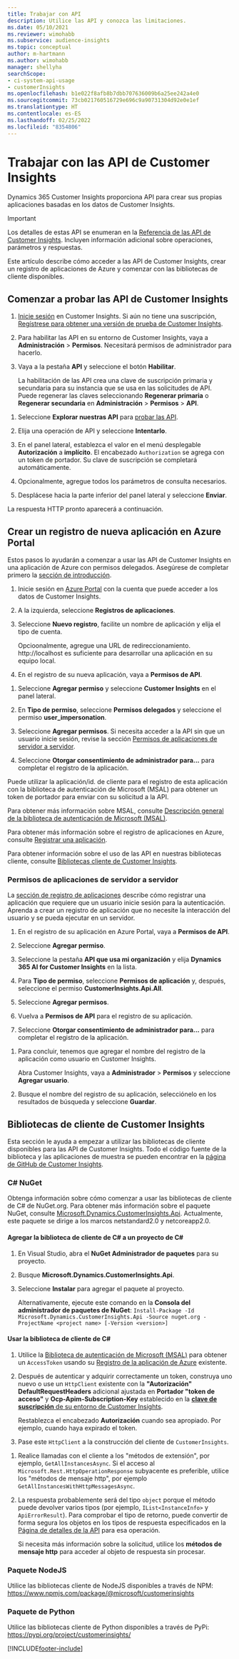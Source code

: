 ```yaml
---
title: Trabajar con API
description: Utilice las API y conozca las limitaciones.
ms.date: 05/10/2021
ms.reviewer: wimohabb
ms.subservice: audience-insights
ms.topic: conceptual
author: m-hartmann
ms.author: wimohabb
manager: shellyha
searchScope:
- ci-system-api-usage
- customerInsights
ms.openlocfilehash: b1e022f8afb8b7dbb707636009b6a25ee242a4e0
ms.sourcegitcommit: 73cb021760516729e696c9a90731304d92e0e1ef
ms.translationtype: HT
ms.contentlocale: es-ES
ms.lasthandoff: 02/25/2022
ms.locfileid: "8354806"
---
```

# <a name="work-with-customer-insights-apis"></a>Trabajar con las API de Customer Insights

Dynamics 365 Customer Insights proporciona API para crear sus propias aplicaciones basadas en los datos de Customer Insights.

> [!IMPORTANT]
> Los detalles de estas API se enumeran en la [Referencia de las API de Customer Insights](https://developer.ci.ai.dynamics.com/api-details#api=CustomerInsights). Incluyen información adicional sobre operaciones, parámetros y respuestas.

Este artículo describe cómo acceder a las API de Customer Insights, crear un registro de aplicaciones de Azure y comenzar con las bibliotecas de cliente disponibles.

## <a name="get-started-trying-the-customer-insights-apis"></a>Comenzar a probar las API de Customer Insights

1. [Inicie sesión](https://home.ci.ai.dynamics.com) en Customer Insights. Si aún no tiene una suscripción, [Regístrese para obtener una versión de prueba de Customer Insights](https://aka.ms/tryci).

1. Para habilitar las API en su entorno de Customer Insights, vaya a **Administración** > **Permisos**. Necesitará permisos de administrador para hacerlo.

1. Vaya a la pestaña **API** y seleccione el botón **Habilitar**.    
 
   La habilitación de las API crea una clave de suscripción primaria y secundaria para su instancia que se usa en las solicitudes de API. Puede regenerar las claves seleccionando **Regenerar primaria** o **Regenerar secundaria** en **Administración** > **Permisos** > **API**.

<!--  :::image type="content" source="media/enable-apis.gif" alt-text="Enable Customer Insights APIs."::: -->

1. Seleccione **Explorar nuestras API** para [probar las API](https://developer.ci.ai.dynamics.com/api-details#api=CustomerInsights&operation=Get-all-instances).

1. Elija una operación de API y seleccione **Intentarlo**.

1. En el panel lateral, establezca el valor en el menú desplegable **Autorización** a **implícito**. El encabezado `Authorization` se agrega con un token de portador. Su clave de suscripción se completará automáticamente.
  
1. Opcionalmente, agregue todos los parámetros de consulta necesarios.

1. Desplácese hacia la parte inferior del panel lateral y seleccione **Enviar**.

La respuesta HTTP pronto aparecerá a continuación.

<!--   :::image type="content" source="media/try-apis.gif" alt-text="How to test the APIs."::: -->

## <a name="create-a-new-app-registration-in-the-azure-portal"></a>Crear un registro de nueva aplicación en Azure Portal

Estos pasos lo ayudarán a comenzar a usar las API de Customer Insights en una aplicación de Azure con permisos delegados. Asegúrese de completar primero la [sección de introducción](#get-started-trying-the-customer-insights-apis).

1. Inicie sesión en [Azure Portal](https://portal.azure.com) con la cuenta que puede acceder a los datos de Customer Insights.

1. A la izquierda, seleccione **Registros de aplicaciones**.

1. Seleccione **Nuevo registro**, facilite un nombre de aplicación y elija el tipo de cuenta.
 
   Opcioonalmente, agregue una URL de redireccionamiento. http://localhost es suficiente para desarrollar una aplicación en su equipo local.

1. En el registro de su nueva aplicación, vaya a **Permisos de API**.

<!--   :::image type="content" source="media/app-registration-1.gif" alt-text="How to set API permissions in App registration."::: -->

1. Seleccione **Agregar permiso** y seleccione **Customer Insights** en el panel lateral.

1. En **Tipo de permiso**, seleccione **Permisos delegados** y seleccione el permiso **user_impersonation**.

1. Seleccione **Agregar permisos**. Si necesita acceder a la API sin que un usuario inicie sesión, revise la sección [Permisos de aplicaciones de servidor a servidor](#server-to-server-application-permissions).

1. Seleccione **Otorgar consentimiento de administrador para...** para completar el registro de la aplicación.

Puede utilizar la aplicación/id. de cliente para el registro de esta aplicación con la biblioteca de autenticación de Microsoft (MSAL) para obtener un token de portador para enviar con su solicitud a la API.

<!-- :::image type="content" source="media/grant-admin-consent.gif" alt-text="How to grant admin consent."::: -->

Para obtener más información sobre MSAL, consulte [Descripción general de la biblioteca de autenticación de Microsoft (MSAL)](/azure/active-directory/develop/msal-overview).

Para obtener más información sobre el registro de aplicaciones en Azure, consulte [Registrar una aplicación](/azure/active-directory/develop/quickstart-register-app.md#register-an-application).

Para obtener información sobre el uso de las API en nuestras bibliotecas cliente, consulte [Bibliotecas cliente de Customer Insights](#customer-insights-client-libraries).

### <a name="server-to-server-application-permissions"></a>Permisos de aplicaciones de servidor a servidor

La [sección de registro de aplicaciones](#create-a-new-app-registration-in-the-azure-portal) describe cómo registrar una aplicación que requiere que un usuario inicie sesión para la autenticación. Aprenda a crear un registro de aplicación que no necesite la interacción del usuario y se pueda ejecutar en un servidor.

1. En el registro de su aplicación en Azure Portal, vaya a **Permisos de API**.

1. Seleccione **Agregar permiso**. 

1. Seleccione la pestaña **API que usa mi organización** y elija **Dynamics 365 AI for Customer Insights** en la lista. 

1. Para **Tipo de permiso**, seleccione **Permisos de aplicación** y, después, seleccione el permiso **CustomerInsights.Api.All**.

1. Seleccione **Agregar permisos**.

1. Vuelva a **Permisos de API** para el registro de su aplicación.

1. Seleccione **Otorgar consentimiento de administrador para...** para completar el registro de la aplicación.

 <!--  :::image type="content" source="media/grant-admin-consent.gif" alt-text="How to grant admin consent."::: -->

1. Para concluir, tenemos que agregar el nombre del registro de la aplicación como usuario en Customer Insights.  
   
   Abra Customer Insights, vaya a **Administrador** > **Permisos** y seleccione **Agregar usuario**.

1. Busque el nombre del registro de su aplicación, selecciónelo en los resultados de búsqueda y seleccione **Guardar**.

## <a name="customer-insights-client-libraries"></a>Bibliotecas de cliente de Customer Insights

Esta sección le ayuda a empezar a utilizar las bibliotecas de cliente disponibles para las API de Customer Insights. Todo el código fuente de la biblioteca y las aplicaciones de muestra se pueden encontrar en la [página de GitHub de Customer Insights](https://github.com/microsoft/Dynamics365-CustomerInsights-Client-Libraries). 

### <a name="c-nuget"></a>C# NuGet

Obtenga información sobre cómo comenzar a usar las bibliotecas de cliente de C# de NuGet.org. Para obtener más información sobre el paquete NuGet, consulte [Microsoft.Dynamics.CustomerInsights.Api](https://www.nuget.org/packages/Microsoft.Dynamics.CustomerInsights.Api/). Actualmente, este paquete se dirige a los marcos netstandard2.0 y netcoreapp2.0.

#### <a name="add-the-c-client-library-to-a-c-project"></a>Agregar la biblioteca de cliente de C# a un proyecto de C#

1. En Visual Studio, abra el **NuGet Administrador de paquetes** para su proyecto.

1. Busque **Microsoft.Dynamics.CustomerInsights.Api**.

1. Seleccione **Instalar** para agregar el paquete al proyecto.
 
   Alternativamente, ejecute este comando en la **Consola del administrador de paquetes de NuGet**: `Install-Package -Id Microsoft.Dynamics.CustomerInsights.Api -Source nuget.org -ProjectName <project name> [-Version <version>]`

 <!--  :::image type="content" source="media/visual-studio-nuget-package.gif" alt-text="Add NuGet package to Visual Studio project."::: -->

#### <a name="use-the-c-client-library"></a>Usar la biblioteca de cliente de C#

1. Utilice la [Biblioteca de autenticación de Microsoft (MSAL)](/azure/active-directory/develop/msal-overview) para obtener un `AccessToken` usando su [Registro de la aplicación de Azure](#create-a-new-app-registration-in-the-azure-portal) existente.

1. Después de autenticar y adquirir correctamente un token, construya uno nuevo o use un `HttpClient` existente con la **"Autorización" DefaultRequestHeaders** adicional ajustada en **Portador "token de acceso"** y **Ocp-Apim-Subscription-Key** establecido en la [**clave de suscripción** de su entorno de Customer Insights](#get-started-trying-the-customer-insights-apis).   
 
   Restablezca el encabezado **Autorización** cuando sea apropiado. Por ejemplo, cuando haya expirado el token.

1. Pase este `HttpClient` a la construcción del cliente de `CustomerInsights`.

<!--   :::image type="content" source="media/httpclient-sample.png" alt-text="Sample of httpclient."::: -->

1. Realice llamadas con el cliente a los "métodos de extensión", por ejemplo, `GetAllInstancesAsync`. Si el acceso al `Microsoft.Rest.HttpOperationResponse` subyacente es preferible, utilice los "métodos de mensaje http", por ejemplo `GetAllInstancesWithHttpMessagesAsync`.

1. La respuesta probablemente será del tipo `object` porque el método puede devolver varios tipos (por ejemplo, `IList<InstanceInfo>` y `ApiErrorResult`). Para comprobar el tipo de retorno, puede convertir de forma segura los objetos en los tipos de respuesta especificados en la [Página de detalles de la API](https://developer.ci.ai.dynamics.com/api-details#api=CustomerInsights) para esa operación.    
   
   Si necesita más información sobre la solicitud, utilice los **métodos de mensaje http** para acceder al objeto de respuesta sin procesar.

### <a name="nodejs-package"></a>Paquete NodeJS

Utilice las bibliotecas cliente de NodeJS disponibles a través de NPM: https://www.npmjs.com/package/@microsoft/customerinsights

### <a name="python-package"></a>Paquete de Python

Utilice las bibliotecas cliente de Python disponibles a través de PyPi: https://pypi.org/project/customerinsights/

[!INCLUDE[footer-include](../includes/footer-banner.md)]

